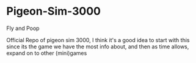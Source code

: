# Pigeon-Sim-3000
Fly and Poop

Official Repo of pigeon sim 3000, I think it's a good idea to start with this since its the game we have the most info about, and then as time allows, expand on to other (mini)games
